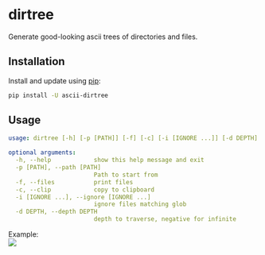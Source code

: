 # dirtree
Generate good-looking ascii trees of directories and files.

## Installation
Install and update using [pip](https://pip.pypa.io/en/stable/quickstart/):
```bash
pip install -U ascii-dirtree
```

## Usage
```yaml
usage: dirtree [-h] [-p [PATH]] [-f] [-c] [-i [IGNORE ...]] [-d DEPTH]

optional arguments:
  -h, --help            show this help message and exit
  -p [PATH], --path [PATH]
                        Path to start from
  -f, --files           print files
  -c, --clip            copy to clipboard
  -i [IGNORE ...], --ignore [IGNORE ...]
                        ignore files matching glob
  -d DEPTH, --depth DEPTH
                        depth to traverse, negative for infinite
```

Example:  
![](https://user-images.githubusercontent.com/39841117/209985305-bcdf7945-debc-439e-bf69-a0f935d08d03.gif)
